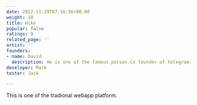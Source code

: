 ```yaml
---
date: 2022-11-29T07:16:56+00:00
weight: 10
title: Hike
popular: false
ratings: 9
related_page: ''
artist: ''
founders:
- name: David
  description: He is one of the famous person.Co founder of telegram.
developer: Mark
tester: Jack

---
```

This is one of the tradional webapp platform.